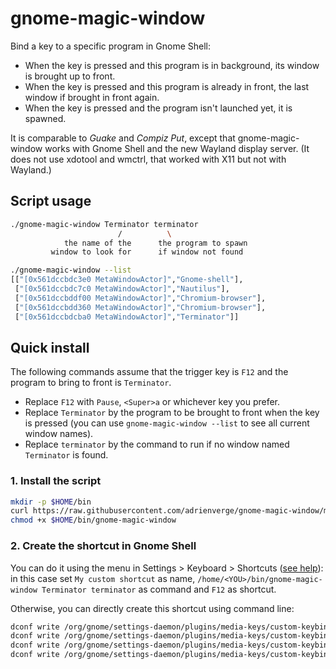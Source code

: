 gnome-magic-window
==================

Bind a key to a specific program in Gnome Shell:
* When the key is pressed and this program is in background, its window is
  brought up to front.
* When the key is pressed and this program is already in front, the last window
  if brought in front again.
* When the key is pressed and the program isn't launched yet, it is spawned.

It is comparable to *Guake* and *Compiz Put*, except that gnome-magic-window
works with Gnome Shell and the new Wayland display server. (It does not use
xdotool and wmctrl, that worked with X11 but not with Wayland.)

## Script usage

```sh
./gnome-magic-window Terminator terminator
                        /          \
            the name of the      the program to spawn
         window to look for      if window not found
```

```sh
./gnome-magic-window --list
[["[0x561dccbdc3e0 MetaWindowActor]","Gnome-shell"],
 ["[0x561dccbdc7c0 MetaWindowActor]","Nautilus"],
 ["[0x561dccbddf00 MetaWindowActor]","Chromium-browser"],
 ["[0x561dccbdd360 MetaWindowActor]","Chromium-browser"],
 ["[0x561dccbdcba0 MetaWindowActor]","Terminator"]]
```

## Quick install

The following commands assume that the trigger key is `F12` and the program to
bring to front is `Terminator`.
* Replace `F12` with `Pause`, `<Super>a` or whichever key you prefer.
* Replace `Terminator` by the program to be brought to front when the key is
  pressed (you can use `gnome-magic-window --list` to see all current window
  names).
* Replace `terminator` by the command to run if no window named `Terminator` is
  found.

### 1. Install the script

```sh
mkdir -p $HOME/bin
curl https://raw.githubusercontent.com/adrienverge/gnome-magic-window/master/gnome-magic-window >$HOME/bin/gnome-magic-window
chmod +x $HOME/bin/gnome-magic-window
```

### 2. Create the shortcut in Gnome Shell

You can do it using the menu in Settings > Keyboard > Shortcuts ([see
help](https://help.gnome.org/users/gnome-help/stable/keyboard-shortcuts-set.html)):
in this case set `My custom shortcut` as name,
`/home/<YOU>/bin/gnome-magic-window Terminator terminator` as command and `F12`
as shortcut.

Otherwise, you can directly create this shortcut using command line:

```sh
dconf write /org/gnome/settings-daemon/plugins/media-keys/custom-keybindings/custom0/name "'My custom shortcut'"
dconf write /org/gnome/settings-daemon/plugins/media-keys/custom-keybindings/custom0/binding "'F12'"
dconf write /org/gnome/settings-daemon/plugins/media-keys/custom-keybindings/custom0/command "'$HOME/bin/gnome-magic-window Terminator terminator'"
dconf write /org/gnome/settings-daemon/plugins/media-keys/custom-keybindings "['/org/gnome/settings-daemon/plugins/media-keys/custom-keybindings/custom0/']"
```
